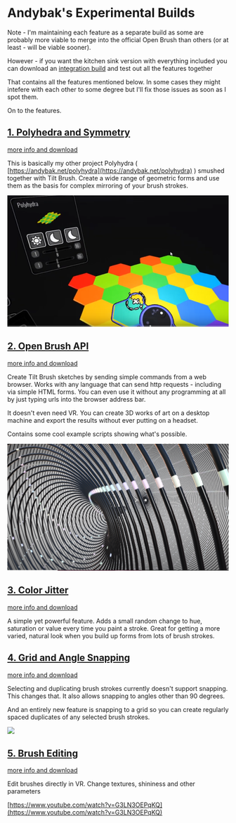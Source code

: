 # Andybak's Experimental Builds

Note - I'm maintaining each feature as a separate build as some are probably more viable to merge into the official Open Brush than others \(or at least - will be viable sooner\).

However - if you want the kitchen sink version with everything included you can download an [integration build](https://github.com/IxxyXR/open-brush/wiki/Downloads) and test out all the features together

That contains all the features mentioned below. In some cases they might intefere with each other to some degree but I'll fix those issues as soon as I spot them.

On to the features.

## [1. Polyhedra and Symmetry](https://github.com/IxxyXR/open-brush/wiki/Polyhedra-and-Symmetry)

[more info and download](https://github.com/IxxyXR/open-brush/wiki/Polyhedra-and-Symmetry)

This is basically my other project Polyhydra \( [https://andybak.net/polyhydra](https://andybak.net/polyhydra) \) smushed together with Tilt Brush. Create a wide range of geometric forms and use them as the basis for complex mirroring of your brush strokes.

![](../../.gitbook/assets/polyhedra_tool.png)

## [2. Open Brush API](https://github.com/IxxyXR/open-brush/wiki/Open-Brush-API)

[more info and download](https://github.com/IxxyXR/open-brush/wiki/Open-Brush-API)

Create Tilt Brush sketches by sending simple commands from a web browser. Works with any language that can send http requests - including via simple HTML forms. You can even use it without any programming at all by just typing urls into the browser address bar.

It doesn't even need VR. You can create 3D works of art on a desktop machine and export the results without ever putting on a headset.

Contains some cool example scripts showing what's possible.

![](../../.gitbook/assets/parametric1.png)

## [3. Color Jitter](https://github.com/IxxyXR/open-brush/wiki/Color-Jitter)

[more info and download](https://github.com/IxxyXR/open-brush/wiki/Color-Jitter)

A simple yet powerful feature. Adds a small random change to hue, saturation or value every time you paint a stroke. Great for getting a more varied, natural look when you build up forms from lots of brush strokes.

## [4. Grid and Angle Snapping](https://github.com/IxxyXR/open-brush/wiki/Grid-and-Angle-Snapping)

[more info and download](https://github.com/IxxyXR/open-brush/wiki/Grid-and-Angle-Snapping)

Selecting and duplicating brush strokes currently doesn't support snapping. This changes that. It also allows snapping to angles other than 90 degrees.

And an entirely new feature is snapping to a grid so you can create regularly spaced duplicates of any selected brush strokes.

![](https://media.discordapp.net/attachments/804251582715265034/846812293177933894/2021-05-25_19-06-31.gif)

## [5. Brush Editing](https://github.com/IxxyXR/open-brush/wiki/Brush-Editing)

[more info and download](https://github.com/IxxyXR/open-brush/wiki/Brush-Editing)

Edit brushes directly in VR. Change textures, shininess and other parameters

[https://www.youtube.com/watch?v=G3LN3OEPqKQ](https://www.youtube.com/watch?v=G3LN3OEPqKQ)

